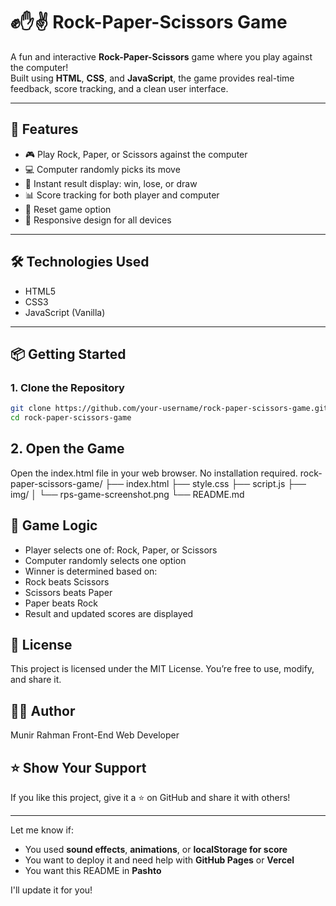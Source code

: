 # ✊✋✌️ Rock-Paper-Scissors Game

A fun and interactive **Rock-Paper-Scissors** game where you play against the computer!  
Built using **HTML**, **CSS**, and **JavaScript**, the game provides real-time feedback, score tracking, and a clean user interface.

---

## 🚀 Features

- 🎮 Play Rock, Paper, or Scissors against the computer
- 💻 Computer randomly picks its move
- 🔄 Instant result display: win, lose, or draw
- 📊 Score tracking for both player and computer
- 🔁 Reset game option
- 📱 Responsive design for all devices

---

## 🛠️ Technologies Used

- HTML5  
- CSS3  
- JavaScript (Vanilla)

---

## 📦 Getting Started

### 1. Clone the Repository

```bash
git clone https://github.com/your-username/rock-paper-scissors-game.git
cd rock-paper-scissors-game
```
## 2. Open the Game
Open the index.html file in your web browser. No installation required.
rock-paper-scissors-game/
├── index.html
├── style.css
├── script.js
├── img/
│   └── rps-game-screenshot.png
└── README.md

## 🔑 Game Logic
- Player selects one of: Rock, Paper, or Scissors
- Computer randomly selects one option
- Winner is determined based on:
- Rock beats Scissors
- Scissors beats Paper
- Paper beats Rock
- Result and updated scores are displayed

## 📄 License
This project is licensed under the MIT License.
You’re free to use, modify, and share it.

## 👨‍💻 Author
Munir Rahman
Front-End Web Developer

## ⭐️ Show Your Support
If you like this project, give it a ⭐️ on GitHub and share it with others!


---

Let me know if:
- You used **sound effects**, **animations**, or **localStorage for score**
- You want to deploy it and need help with **GitHub Pages** or **Vercel**
- You want this README in **Pashto**

I'll update it for you!
